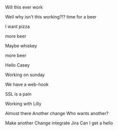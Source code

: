 
Will this ever work

Well why isn't this working?!?
time for a beer

I want pizza

more beer

Maybe whiskey

more beer


Hello Casey

Working on sunday


We have a web-hook

SSL is a pain



Working with Lilly

Almost there
Another change
Who wants another?

Make another Change
integrate Jira
Can I get a hello


